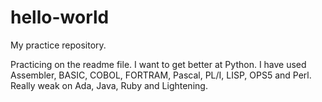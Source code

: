 # hello-world
My practice repository.

Practicing on the readme file. I want to get better at Python.
I have used Assembler, BASIC, COBOL, FORTRAM, Pascal, PL/I, LISP, OPS5 and Perl.
Really weak on Ada, Java, Ruby and Lightening.
